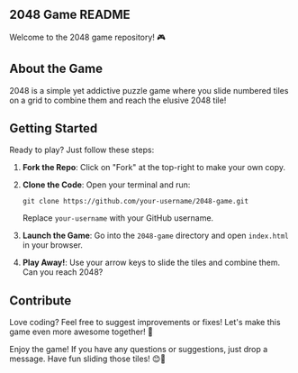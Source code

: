 ## 2048 Game README

Welcome to the 2048 game repository! 🎮

## About the Game
2048 is a simple yet addictive puzzle game where you slide numbered tiles on a grid to combine them and reach the elusive 2048 tile!

## Getting Started
Ready to play? Just follow these steps:

1. **Fork the Repo**: Click on "Fork" at the top-right to make your own copy.

2. **Clone the Code**: Open your terminal and run:
   ```
   git clone https://github.com/your-username/2048-game.git
   ```
   Replace `your-username` with your GitHub username.

3. **Launch the Game**: Go into the `2048-game` directory and open `index.html` in your browser.

4. **Play Away!**: Use your arrow keys to slide the tiles and combine them. Can you reach 2048?

## Contribute
Love coding? Feel free to suggest improvements or fixes! Let's make this game even more awesome together! 🚀

Enjoy the game! If you have any questions or suggestions, just drop a message. Have fun sliding those tiles! 😊👾
